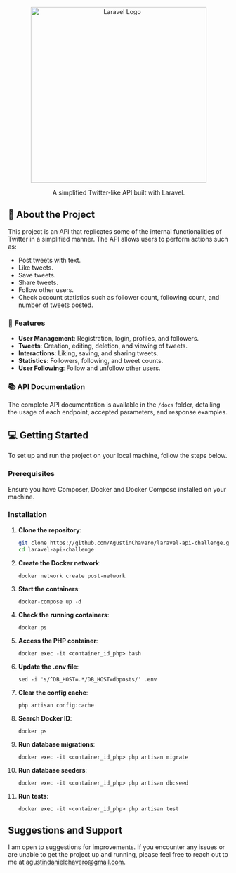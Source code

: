 <p align="center"><a href="https://laravel.com" target="_blank"><img src="https://raw.githubusercontent.com/laravel/art/master/logo-lockup/5%20SVG/2%20CMYK/1%20Full%20Color/laravel-logolockup-cmyk-red.svg" width="400" alt="Laravel Logo"></a></p>

<p align="center">

<p align="center">
  A simplified Twitter-like API built with Laravel.
</p>

## 📝 About the Project

This project is an API that replicates some of the internal functionalities of Twitter in a simplified manner. The API allows users to perform actions such as:

-   Post tweets with text.
-   Like tweets.
-   Save tweets.
-   Share tweets.
-   Follow other users.
-   Check account statistics such as follower count, following count, and number of tweets posted.

### 🚀 Features

-   **User Management**: Registration, login, profiles, and followers.
-   **Tweets**: Creation, editing, deletion, and viewing of tweets.
-   **Interactions**: Liking, saving, and sharing tweets.
-   **Statistics**: Followers, following, and tweet counts.
-   **User Following**: Follow and unfollow other users.

### 📚 API Documentation

The complete API documentation is available in the `/docs` folder, detailing the usage of each endpoint, accepted parameters, and response examples.

## 💻 Getting Started

To set up and run the project on your local machine, follow the steps below.

### Prerequisites

Ensure you have Composer, Docker and Docker Compose installed on your machine.

### Installation

1. **Clone the repository**:
    ```bash
    git clone https://github.com/AgustinChavero/laravel-api-challenge.git
    cd laravel-api-challenge
    ```
2. **Create the Docker network**:
    ```
    docker network create post-network
    ```
3. **Start the containers**:
    ```
    docker-compose up -d
    ```
4. **Check the running containers**:
    ```
    docker ps
    ```
5. **Access the PHP container**:
    ```
    docker exec -it <container_id_php> bash
    ```
6. **Update the .env file**:
    ```
    sed -i 's/^DB_HOST=.*/DB_HOST=dbposts/' .env
    ```
7. **Clear the config cache**:
    ```
    php artisan config:cache
    ```
8. **Search Docker ID**:
    ```
    docker ps
    ```
9. **Run database migrations**:
    ```
    docker exec -it <container_id_php> php artisan migrate
    ```
10. **Run database seeders**:
    ```
    docker exec -it <container_id_php> php artisan db:seed
    ```
11. **Run tests**:
    ```
    docker exec -it <container_id_php> php artisan test
    ```

## Suggestions and Support

I am open to suggestions for improvements. If you encounter any issues or are unable to get the project up and running, please feel free to reach out to me at [agustindanielchavero@gmail.com](mailto:agustindanielchavero@gmail.com).
